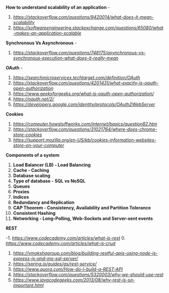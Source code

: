 
**How to understand scalability of an application** - 

  1. *https://stackoverflow.com/questions/9420014/what-does-it-mean-scalability*
  2. *https://softwareengineering.stackexchange.com/questions/65080/what-makes-an-application-scalable*

**Synchronous Vs Asynchronous** - 

  1. *https://stackoverflow.com/questions/748175/asynchronous-vs-synchronous-execution-what-does-it-really-mean*

**OAuth** -

  1. *https://searchmicroservices.techtarget.com/definition/OAuth*
  2. *https://stackoverflow.com/questions/4201431/what-exactly-is-oauth-open-authorization* 
  3. *https://www.geeksforgeeks.org/what-is-oauth-open-authorization/*
  4. *https://oauth.net/2/*
  5. *https://developers.google.com/identity/protocols/OAuth2WebServer*
  
**Cookies**

  1. *https://computer.howstuffworks.com/internet/basics/question82.htm*
  2. *https://stackoverflow.com/questions/31021764/where-does-chrome-store-cookies*
  3. *https://support.mozilla.org/en-US/kb/cookies-information-websites-store-on-your-computer*
  
**Components of a system**

  1. **Load Balancer (LB) - Load Balancing**
  2. **Cache - Caching**
  3. **Database scaling**
  4. **Type of database - SQL vs NoSQL**
  5. **Queues**
  6. **Proxies**
  7. **Indices**
  8. **Redundancy and Replication**
  9. **CAP Theorem - Consistency, Availability and Partition Tolerance**
  10. **Consistent Hashing**
  11. **Networking - Long-Polling, Web-Sockets and Server-sent events**

**REST**

  -1. *https://www.codecademy.com/articles/what-is-rest*
  0. *https://www.codecademy.com/articles/what-is-crud*
  1. *https://vmokshagroup.com/blog/building-restful-apis-using-node-js-express-js-and-ms-sql-server/*
  2. *https://spring.io/guides/gs/rest-service/*
  3. *https://www.quora.com/How-do-I-build-a-REST-API*
  4. *https://stackoverflow.com/questions/5320003/why-we-should-use-rest*
  5. *https://www.javacodegeeks.com/2013/08/why-rest-is-so-important.html*
